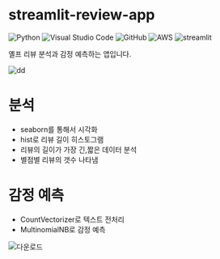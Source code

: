 # streamlit-review-app
![Python](https://img.shields.io/badge/python-3670A0?style=for-the-badge&logo=python&logoColor=ffdd54)
![Visual Studio Code](https://img.shields.io/badge/Visual%20Studio%20Code-0078d7.svg?style=for-the-badge&logo=visual-studio-code&logoColor=white)
![GitHub](https://img.shields.io/badge/github-%23121011.svg?style=for-the-badge&logo=github&logoColor=white)
![AWS](https://img.shields.io/badge/AWS-%23FF9900.svg?style=for-the-badge&logo=amazon-aws&logoColor=white)
![streamlit](https://streamlit.io/images/brand/streamlit-logo-secondary-colormark-darktext.png)

옐프 리뷰 분석과 감정 예측하는 앱입니다.

![dd](https://techcrunch.com/wp-content/uploads/2021/11/FDwBY6FXEA8cMmo.jpeg?w=730&crop=1)

# 분석

* seaborn를 통해서 시각화  
* hist로 리뷰 길이 히스토그램
* 리뷰의 길이가 가장 긴,짧은 데이터 분석
* 별점별 리뷰의 갯수 나타냄

# 감정 예측

* CountVectorizer로 텍스트 전처리
* MultinomialNB로 감정 예측

![다운로드](https://user-images.githubusercontent.com/105832345/173175615-5e8a7f6b-5f75-4edc-8a55-fd3c377af1c7.png)



